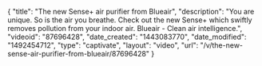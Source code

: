 {
    "title": "The new Sense+ air purifier from Blueair",
    "description": "You are unique. So is the air you breathe. Check out the new Sense+ which swiftly removes pollution from your indoor air. Blueair - Clean air intelligence.",
    "videoid": "87696428",
    "date_created": "1443083770",
    "date_modified": "1492454712",
    "type": "captivate",
    "layout": "video",
    "url": "\/v\/the-new-sense-air-purifier-from-blueair\/87696428"
}